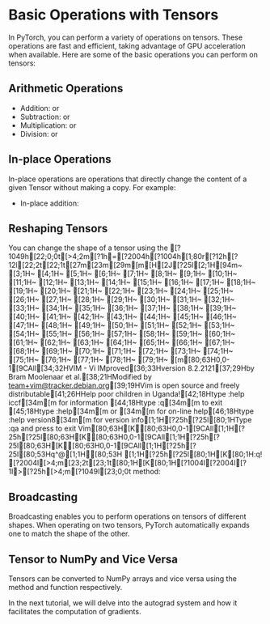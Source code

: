 # Basic Operations with Tensors

In PyTorch, you can perform a variety of operations on tensors. These operations are fast and efficient, taking advantage of GPU acceleration when available. Here are some of the basic operations you can perform on tensors:

## Arithmetic Operations

- Addition:  or 
- Subtraction:  or 
- Multiplication:  or 
- Division:  or 

## In-place Operations

In-place operations are operations that directly change the content of a given Tensor without making a copy. For example:

- In-place addition: 

## Reshaping Tensors

You can change the shape of a tensor using the [?1049h[22;0;0t[>4;2m[?1h=[?2004h[?1004h[1;80r[?12h[?12l[22;2t[22;1t[27m[23m[29m[m[H[2J[?25l[2;1H[94m~                                                                               [3;1H~                                                                               [4;1H~                                                                               [5;1H~                                                                               [6;1H~                                                                               [7;1H~                                                                               [8;1H~                                                                               [9;1H~                                                                               [10;1H~                                                                               [11;1H~                                                                               [12;1H~                                                                               [13;1H~                                                                               [14;1H~                                                                               [15;1H~                                                                               [16;1H~                                                                               [17;1H~                                                                               [18;1H~                                                                               [19;1H~                                                                               [20;1H~                                                                               [21;1H~                                                                               [22;1H~                                                                               [23;1H~                                                                               [24;1H~                                                                               [25;1H~                                                                               [26;1H~                                                                               [27;1H~                                                                               [28;1H~                                                                               [29;1H~                                                                               [30;1H~                                                                               [31;1H~                                                                               [32;1H~                                                                               [33;1H~                                                                               [34;1H~                                                                               [35;1H~                                                                               [36;1H~                                                                               [37;1H~                                                                               [38;1H~                                                                               [39;1H~                                                                               [40;1H~                                                                               [41;1H~                                                                               [42;1H~                                                                               [43;1H~                                                                               [44;1H~                                                                               [45;1H~                                                                               [46;1H~                                                                               [47;1H~                                                                               [48;1H~                                                                               [49;1H~                                                                               [50;1H~                                                                               [51;1H~                                                                               [52;1H~                                                                               [53;1H~                                                                               [54;1H~                                                                               [55;1H~                                                                               [56;1H~                                                                               [57;1H~                                                                               [58;1H~                                                                               [59;1H~                                                                               [60;1H~                                                                               [61;1H~                                                                               [62;1H~                                                                               [63;1H~                                                                               [64;1H~                                                                               [65;1H~                                                                               [66;1H~                                                                               [67;1H~                                                                               [68;1H~                                                                               [69;1H~                                                                               [70;1H~                                                                               [71;1H~                                                                               [72;1H~                                                                               [73;1H~                                                                               [74;1H~                                                                               [75;1H~                                                                               [76;1H~                                                                               [77;1H~                                                                               [78;1H~                                                                               [79;1H~                                                                               [m[80;63H0,0-1[9CAll[34;32HVIM - Vi IMproved[36;33Hversion 8.2.2121[37;29Hby Bram Moolenaar et al.[38;21HModified by team+vim@tracker.debian.org[39;19HVim is open source and freely distributable[41;26HHelp poor children in Uganda![42;18Htype  :help iccf[34m<Enter>[m       for information [44;18Htype  :q[34m<Enter>[m               to exit         [45;18Htype  :help[34m<Enter>[m  or  [34m<F1>[m  for on-line help[46;18Htype  :help version8[34m<Enter>[m   for version info[1;1H[?25h[?25l[80;1HType  :qa  and press <Enter> to exit Vim[80;63H[K[80;63H0,0-1[9CAll[1;1H[?25h[?25l[80;63H[K[80;63H0,0-1[9CAll[1;1H[?25h[?25l[80;63H[K[80;63H0,0-1[9CAll[1;1H[?25h[?25l[80;53Hq^@[1;1H[80;53H   [1;1H[?25h[?25l[80;1H[K[80;1H:q![?2004l[>4;m[23;2t[23;1t[80;1H[K[80;1H[?1004l[?2004l[?1l>[?25h[>4;m[?1049l[23;0;0t method:



## Broadcasting

Broadcasting enables you to perform operations on tensors of different shapes. When operating on two tensors, PyTorch automatically expands one to match the shape of the other.

## Tensor to NumPy and Vice Versa

Tensors can be converted to NumPy arrays and vice versa using the  method and  function respectively.

In the next tutorial, we will delve into the autograd system and how it facilitates the computation of gradients.
